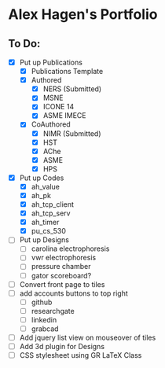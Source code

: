 # Alex Hagen's Portfolio

## To Do:
- [x] Put up Publications
	- [x] Publications Template
	- [x] Authored
		- [x] NERS (Submitted)
		- [x] MSNE
		- [x] ICONE 14
		- [x] ASME IMECE
	- [x] CoAuthored
		- [x] NIMR (Submitted)
		- [x] HST
		- [x] AChe
		- [x] ASME
		- [x] HPS
- [x] Put up Codes
	- [x]  ah_value
	- [x]  ah_pk
	- [x]  ah_tcp_client
	- [x]  ah_tcp_serv
	- [x]  ah_timer
	- [x]  pu_cs_530
- [ ] Put up Designs
	- [ ] carolina electrophoresis
	- [ ] vwr electrophoresis
	- [ ] pressure chamber
	- [ ] gator scoreboard?
- [ ] Convert front page to tiles
- [ ] add accounts buttons to top right
	- [ ] github
	- [ ] researchgate
	- [ ] linkedin
	- [ ] grabcad
- [ ] Add jquery list view on mouseover of tiles
- [ ] Add 3d plugin for Designs
- [ ] CSS stylesheet using GR LaTeX Class
